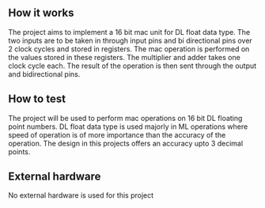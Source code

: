 <!---

This file is used to generate your project datasheet. Please fill in the information below and delete any unused
sections.

You can also include images in this folder and reference them in the markdown. Each image must be less than
512 kb in size, and the combined size of all images must be less than 1 MB.
-->

## How it works

The project aims to implement a 16 bit mac unit for DL float data type. 
The two inputs are to be taken in through input pins and bi directional pins over 2 clock cycles and stored in registers. The mac operation is performed on the values stored in these registers. The multiplier and adder takes one clock cycle each. The result of the operation is then sent through the output and bidirectional pins.

## How to test

The project will be used to perform mac operations on 16 bit DL floating point numbers. DL float data type is used majorly in ML operations where speed of operation is of more importance than the accuracy of the operation. The design in this projects offers an accuracy upto 3 decimal points.

## External hardware

No external hardware is used for this project
